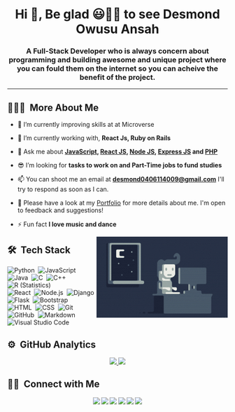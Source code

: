 
<h1 align="center">Hi 👋, Be glad 😃🙋🏼 to see Desmond Owusu Ansah</h1>

<h3 align="center">A Full-Stack Developer who is always concern about programming and building awesome and unique project where you can fould them on the internet so you can acheive the benefit of the project.</h3>

<hr>

## 👨🏻‍💻 &nbsp;More About Me

- 🌱 I’m currently improving skills at at Microverse

- 🔭 I’m currently working with, **React Js, Ruby on Rails**

- 💬 Ask me about **[JavaScript](), [React JS](), [Node JS](), [Express JS]() and [PHP]()**

- 😎 I’m looking for **tasks to work on and Part-Time jobs to fund studies**

- 📫 You can shoot me an email at **desmond0406114009@gmail.com** I'll try to respond as soon as I can.

- 📄  Please have a look at my [Portfolio](https://owusu-desmond.github.io/portfolio/) for more details about me. I'm open to feedback and suggestions!

- ⚡ Fun fact **I love music and dance**

<img alt="Night Coding" src="https://raw.githubusercontent.com/AVS1508/AVS1508/master/assets/Night-Coding.gif" align="right"/>

## 🛠 &nbsp;Tech Stack

![Python](https://img.shields.io/badge/-Python-05122A?style=flat&logo=python)&nbsp;
![JavaScript](https://img.shields.io/badge/-JavaScript-05122A?style=flat&logo=javascript)&nbsp;
![Java](https://img.shields.io/badge/-Java-05122A?style=flat&logo=Java&logoColor=FFA518)&nbsp;
![C](https://img.shields.io/badge/-C-05122A?style=flat&logo=C&logoColor=A8B9CC)&nbsp;
![C++](https://img.shields.io/badge/-C++-05122A?style=flat&logo=C%2B%2B&logoColor=00599C)&nbsp;
![R (Statistics)](https://img.shields.io/badge/-R-05122A?style=flat&logo=R&logoColor=276DC3)\
![React](https://img.shields.io/badge/-React-05122A?style=flat&logo=react)&nbsp;
![Node.js](https://img.shields.io/badge/-Node.js-05122A?style=flat&logo=node.js)&nbsp;
![Django](https://img.shields.io/badge/-Django-05122A?style=flat&logo=django&logoColor=092E20)&nbsp;
![Flask](https://img.shields.io/badge/-Flask-05122A?style=flat&logo=flask)&nbsp;
![Bootstrap](https://img.shields.io/badge/-Bootstrap-05122A?style=flat&logo=bootstrap&logoColor=563D7C)\
![HTML](https://img.shields.io/badge/-HTML-05122A?style=flat&logo=HTML5)&nbsp;
![CSS](https://img.shields.io/badge/-CSS-05122A?style=flat&logo=CSS3&logoColor=1572B6)&nbsp;
![Git](https://img.shields.io/badge/-Git-05122A?style=flat&logo=git)&nbsp;
![GitHub](https://img.shields.io/badge/-GitHub-05122A?style=flat&logo=github)&nbsp;
![Markdown](https://img.shields.io/badge/-Markdown-05122A?style=flat&logo=markdown)\
![Visual Studio Code](https://img.shields.io/badge/-Visual%20Studio%20Code-05122A?style=flat&logo=visual-studio-code&logoColor=007ACC)&nbsp;



## ⚙️ &nbsp;GitHub Analytics

<p align="center">
<a href="https://github.com/AVS1508">
  <img height="180em" src="https://github-readme-stats-eight-theta.vercel.app/api?username=Owusu-Desmond&show_icons=true&theme=algolia&include_all_commits=true&count_private=true"/>
  <img height="180em" src="https://github-readme-stats-eight-theta.vercel.app/api/top-langs/?username=Owusu-Desmond&layout=compact&langs_count=8&theme=algolia"/>
</a>
</p>

## 🤝🏻 &nbsp;Connect with Me

<p align="center"><b>
<a href="https://owusu-desmond.github.io/portfolio/"><img src="https://img.shields.io/badge/-desmondDev-3423A6?style=flat&logo=Google-Chrome&logoColor=white"/></a>
<a href="https://www.linkedin.com/in/desmond-owusu-ansah-09274a223/"><img src="https://img.shields.io/badge/-Desmond%20Owusu%20ansahh-0077B5?style=flat&logo=Linkedin&logoColor=white"/></a>
<a href="mailto:desmond0406114009@gmail.com"><img src="https://img.shields.io/badge/-desmond@gmail-D14836?style=flat&logo=Gmail&logoColor=white"/></a>
<a href="https://www.instagram.com/desmond_owusudev/"><img src="https://img.shields.io/badge/desmond_owusudev--E4405F?style=flat&logo=Instagram&logoColor=white"/></a>
<a href="https://web.facebook.com/desmondOwusuDev/"><img src="https://img.shields.io/badge/-desmondOwusuDev-1877F2?style=flat&logo=Facebook&logoColor=white"/></a>
<a href="https://dev.to/desmondowusudev"><img src="https://img.shields.io/badge/-desmondowusudev-1877F2?style=flat&logo=dev&logoColor=white"/></a>
<b></p>

